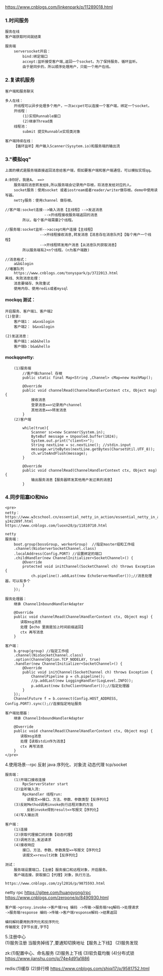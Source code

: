 https://www.cnblogs.com/linkenpark/p/11289018.html

### 1.时间服务
    服务在线
    客户端获取时间就结束
    
    服务端
        serversocket开启：
            bind:绑定端口
            accept:监听接受客户端,返回一个socket。为了保持服务，循环监听。
            由于是同步的，所以顺序处理用户，只能一个用户在线。

### 2.复读机服务
    客户端和服务聊天

    多人在线：
        开线程可以异步处理多个用户，一次accpet可以连接一个客户端，绑定一个socket。
        开线程：
            (1)实现Runnable接口
            (2)继承Thread类
        线程池：
            submit 提交Runnable实现类对象

    客户端持续在线：
        【循环监听】用户输入Scanner(Sysytem.io)和服务端的输出流

### 3."模拟qq"
    上面的模式是服务端直接返回消息给客户端，假如要客户端和客户端通信，可以模拟实现qq。

    A:B你好，我是A。 ==> 
        服务端将消息转发给B,所以服务端会记录用户存根，将消息发给对应的人。
        socket服务：使用socket 或者iostream或者reader/writer做存根。demo中使用读写器。
        netty服务：使用channel 做存根。

    //客户端:socket连接-->输入消息【主线程】-->发送消息
                      -->开线程接收服务端返回的消息  
            所以，每个客户端需要2个线程。          

    //服务端:socket监听-->accept用户连接【主线程】    
                    -->开线程接收消息,转发消息【消息存在消息队列】【每个用户一个线程】
                    -->开线程转发用户消息【从消息队列获取消息】
            所以服务端有2+n个线程。(n为客户端数)        

    //消息格式：
        a&b&login  
    //堵塞队列
        https://www.cnblogs.com/tonyspark/p/3722013.html                  
    离线、失败消息处理：
        消息要储存、失败重试
        使用内存、使用redis或者mysql    

#### mockqq 测试：
    开启服务、客户端1、客户端2
    (1)登录:
        客户端1： a&xx&login
        客户端2： b&xx&login

    (2)发送消息：
        客户端1：a&b&hello
        客户端b：b&a&hello

#### mockqqnetty:
        (1)服务端    
            //客户端channel 存根
            public static final Map<String ,Channel> cMap=new HashMap();

            @Override
            public void channelRead(ChannelHandlerContext ctx, Object msg) {
                接收消息
                登录消息==>记录用户channel
                其他消息==>转发消息
            }
        (2)客户端

            while(true){
                Scanner sc=new Scanner(System.in);
                ByteBuf message = Unpooled.buffer(1024);
                System.out.print("client>>");  			      
                String nextLine = sc.nextLine(); //stdin.input
                message.writeBytes(nextLine.getBytes(CharsetUtil.UTF_8));
                ch.writeAndFlush(message);
            }
        
            @Override
            public void channelRead(ChannelHandlerContext ctx, Object msg) {
                输出服务消息【服务器转发其他用户发过来的消息】      
            }
### 4.同步阻塞IO和Nio
    <pre>
    netty：https://www.w3cschool.cn/essential_netty_in_action/essential_netty_in_action-y24z289f.html
    https://www.cnblogs.com/luoxn28/p/11810710.html

    netty 
    服务端：
        boot.group(bossGroup, workerGroup)  //指定master组和工作组
        .channel(NioServerSocketChannel.class)
        .localAddress(Config.PORT) //设置绑定的端口
        .childHandler(new ChannelInitializer<SocketChannel>() {
            @Override
            protected void initChannel(SocketChannel ch) throws Exception {
                ch.pipeline().addLast(new EchoServerHandler());//消息处理器，可以有多个
            }
        });
   
    服务处理器：
        继承 ChannelInboundHandlerAdapter

        @Override
        public void channelRead(ChannelHandlerContext ctx, Object msg) {
           读取msg消息
           处理【echo 里面是加上时间前缀返回】
           ctx 再写消息
        }
    
    客户端：
        b.group(group) //指定工作组
        .channel(NioSocketChannel.class)
        .option(ChannelOption.TCP_NODELAY, true)
        .handler(new ChannelInitializer<SocketChannel>() {
            @Override
            public void initChannel(SocketChannel ch) throws Exception {
                ChannelPipeline p = ch.pipeline();
                //p.addLast(new LoggingHandler(LogLevel.INFO));
                p.addLast(new EchoClientHandler());//指定处理器
            }
        });
        ChannelFuture f = b.connect(Config.HOST_ADDRESS, Config.PORT).sync();//连接指定地址服务

    客户端处理器：
        继承 ChannelInboundHandlerAdapter

        @Override
        public void channelRead(ChannelHandlerContext ctx, Object msg) {
           读取msg消息
           处理【读取stdin作为消息】
           ctx 再写消息
        }
    </pre>


4.使用场景--rpc
    反射
    java 序列化、对象流
    动态代理
    tcp/socket

    服务端：
        (1)开端口接收连接
            RpcServerStater start
        (2)监听输入流:
            RpcHandler 线程run:
              读报文=>接口、方法、参数、参数类型【反序列化】
        (3)反射Method调用invoke执行远程对象的方法  
              反射invoke得到result=>写报文【序列化】          
        (4)写入输出流 

    客户端：
        (1)连接
        (2)获取代理接口的对象【动态代理】
        (3)调用方法,发送请求           
        (4)接收响应
            接口、方法、参数、参数类型=>写报文【序列化】
            读报文=>result对象【反序列化】

    测试：
        服务端设置端口，【注册】服务接口和远程对象，开启服务。
        客户端连接，获取接口【代理】对象，执行方法。

    https://www.cnblogs.com/zyl2016/p/9875593.html
   
  netty rpc 
    https://gitee.com/huangyong/rpc 
    https://www.cnblogs.com/zeroone/p/8490930.html

    客户端->proxy.invoke->客户端req 编码 ->传输->服务端req解码->处理请求
    ->服务端response 编码->传输->客户端response解码->结果返回

    编码解码要用到序列化和反序列化
    传输报文【字节长度,字节】
    
5.注册中心   
    (1)服务注册
        当服务掉线了,要通知切换地址【服务上下线】
    (2)服务发现


zk:(1)配置中心、命名服务 (2)服务上下线 (3)软负载均衡 (4)分布式锁
    https://www.jianshu.com/p/74e4d91a1886

redis:(1)缓存 (2)排行榜
    https://www.cnblogs.com/shiqi17/p/9581752.html    